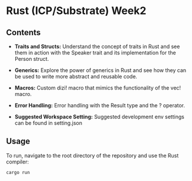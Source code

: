 # Rust (ICP/Substrate) Week2

## Contents

-   **Traits and Structs:** Understand the concept of traits in Rust and see them in action with the Speaker trait and its implementation for the Person struct.

-   **Generics:** Explore the power of generics in Rust and see how they can be used to write more abstract and reusable code.

-   **Macros:** Custom dizi! macro that mimics the functionality of the vec! macro.

-   **Error Handling:** Error handling with the Result type and the ? operator.

-   **Suggested Workspace Setting:** Suggested development env settings can be found in setting.json

## Usage

To run, navigate to the root directory of the repository and use the Rust compiler:

```bash
cargo run
```
